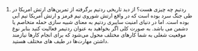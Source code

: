 1.	ردتیم چه چیزی هست؟
از دید تاریخی ردتیم برگرفته از تمرین‌های ارتش امریکا در طی جنگ سرد بوده است که در واقع ارتش شوروی تیم قرمز و ارتش آمریکا تیم آبی بوده است.
اما در دنیای امنیت سایبری ردتیم به معنای شبیه سازی حمله متخاصم یا دشمن می باشد.
به صورت کلی اگر بخواهید به عنوان ردتیمر فعالیت کنید بنابر نوع موقعیت شغلی به شما کارهای مختلف محول می‌شود که برای انجام کارها نیازمند داشتن مهارت‌ها در طیف های مختلف هستید.

